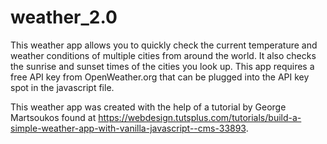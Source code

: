 # weather_2.0

This weather app allows you to quickly check the current temperature and weather conditions of multiple cities from around the world. It also checks the sunrise and sunset times of the cities you look up. This app requires a free API key from OpenWeather.org that can be plugged into the API key spot in the javascript file.

This weather app was created with the help of a tutorial by George Martsoukos found at https://webdesign.tutsplus.com/tutorials/build-a-simple-weather-app-with-vanilla-javascript--cms-33893.
